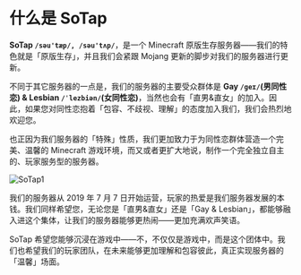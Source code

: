 # 什么是 SoTap

**SoTap `/səu'tæp/, /səu'tʌp/`**，是一个 Minecraft 原版生存服务器——我们的特色就是「原版生存」，并且我们会紧跟 Mojang 更新的脚步对我们的服务器进行更新。

不同于其它服务器的一点是，我们的服务器的主要受众群体是 **Gay `/geɪ/`(男同性恋) & Lesbian `/ˈlezbiən/`(女同性恋)**，当然也会有「直男&直女」的加入。因此，如果您对同性恋抱着「包容、不歧视、理解」的态度加入我们，我们会热烈地欢迎您。

也正因为我们服务器的「特殊」性质，我们更加致力于为同性恋群体营造一个完美、温馨的 Minecraft 游戏环境，而又或者更扩大地说，制作一个完全独立自主的、玩家服务型的服务器。

![SoTap1](https://mcsunrise.oss-cn-qingdao.aliyuncs.com/sunrise1.png)

我们的服务器从 2019 年 7 月 7 日开始运营，玩家的热爱是我们服务器发展的本钱。我们同样希望您，无论您是「直男&直女」还是「Gay & Lesbian」，都能够融入进这个集体，让我们的服务器能够更热闹——更加充满欢声笑语。

SoTap 希望您能够沉浸在游戏中——不，不仅仅是游戏中，而是这个团体中。我们也希望我们的玩家团队，在未来能够更加理解和包容彼此，真正实现服务器的「温馨」场面。
